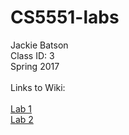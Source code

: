 # CS5551-labs <br>
Jackie Batson <br>
Class ID: 3 <br>
Spring 2017 <br>
<br>
Links to Wiki:<br><br>
<a href="https://github.com/jbvx8/CS5551-labs/wiki/Lab-1">Lab 1</a><br>
<a href="https://github.com/jbvx8/CS5551-labs/wiki/Lab-2">Lab 2</a><br>
